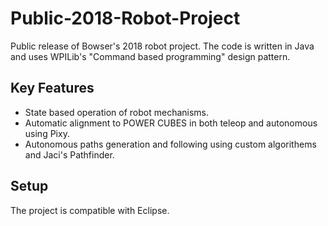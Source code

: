# Public-2018-Robot-Project
Public release of Bowser's 2018 robot project.
The code is written in Java and uses WPILib's "Command based programming" design pattern.

## Key Features
- State based operation of robot mechanisms.
- Automatic alignment to POWER CUBES in both teleop and autonomous using Pixy.
- Autonomous paths generation and following using custom algorithems and Jaci's Pathfinder.

## Setup
The project is compatible with Eclipse.
